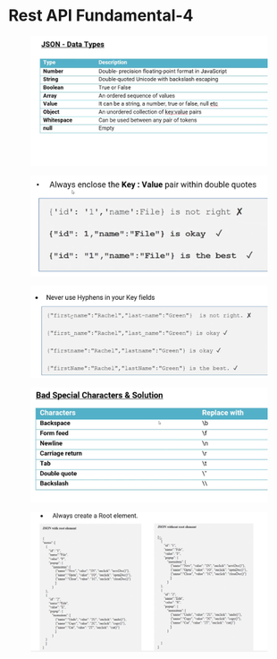 # Rest API Fundamental-4

<figure><img src="../../../.gitbook/assets/Screenshot 2024-12-15 114814.png" alt=""><figcaption></figcaption></figure>

<figure><img src="../../../.gitbook/assets/Screenshot 2024-12-15 114837.png" alt=""><figcaption></figcaption></figure>

<figure><img src="../../../.gitbook/assets/Screenshot 2024-12-15 114852.png" alt=""><figcaption></figcaption></figure>

<figure><img src="../../../.gitbook/assets/Screenshot 2024-12-15 114901.png" alt=""><figcaption></figcaption></figure>

<figure><img src="../../../.gitbook/assets/Screenshot 2024-12-15 114921.png" alt=""><figcaption></figcaption></figure>
